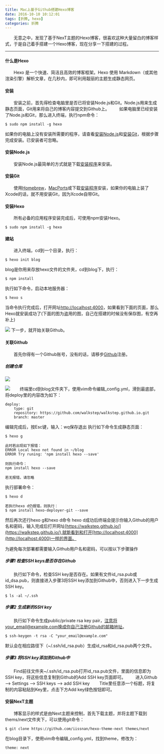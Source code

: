 ```yaml
---
title: Mac上基于Github搭建Hexo博客
date: 2016-10-10 10:12:01
tags: [折腾, hexo]
categories: 折腾
---
```

　　无意之中，发现了基于NexT主题的Hexo博客，很喜欢这种大量留白的博客样式，于是自己着手搭建一个Hexo博客，现在分享一下搭建的过程。
***
#### 什么是Hexo
　　Hexo 是一个快速、简洁且高效的博客框架。Hexo 使用 Markdown（或其他渲染引擎）解析文章，在几秒内，即可利用靓丽的主题生成静态网页。
<!--more-->
#### 安装
　　安装之前，首先得检查电脑里是否已将安装Node.js和Git。Node.js用来生成静态页面，Git用来将自己的博客内容提交到Github上。
　　如果电脑里已经安装了Node.js和Git，那么进入终端，执行npm命令：

```
$ sudo npm install -g hexo
```
如果你的电脑上没有安装所需要的程序，请查看[安装Node.js](#node)和[安装Git](#git)，根据步骤完成安装。已安装者可忽略。

<span id="node"></span>
#### 安装Node.js
　　安装Node.js最简单的方式就是下载[安装程序](https://nodejs.org/en/)来安装。

<span id="git"></span>
#### 安装Git
　　使用[Homebrew](http://brew.sh/)，[MacPorts](http://www.macports.org/)或下载[安装程序](https://sourceforge.net/projects/git-osx-installer/)安装，如果你的电脑上装了Xcode的话，就不用安装Git，因为Xcode自带Git。

#### 安装Hexo
　　所有必备的应用程序安装完成后，可使用npm安装Hexo。
```
$ sudo npm install -g hexo
```
#### 建站
　　进入终端，cd到一个目录，执行：

```
$ hexo init blog
```
blog是你用来存放hexo文件的文件夹，cd到blog下，执行：

```
$ npm install
```
执行如下命令，启动本地服务器：

```
$ hexo s
```
当命令执行完成后，打开网址[http://localhost:4000](http://localhost:4000)，如果看到下面的页面，那么Hexo就安装成功了(下面的图为盗用的图，自己在搭建的时候没有保存图，有空再补上)

![](http://oetpv7kic.bkt.clouddn.com/hexo4000.png)
下一步，就开始关联Github。
#### 关联Github
　　首先你得有一个Github账号，没有的话，请移步[Github](https://github.com/)注册。
##### 创建仓库
![](http://oetpv7kic.bkt.clouddn.com/createRepository.png)

![](http://oetpv7kic.bkt.clouddn.com/repositoryAddress.png)
　　终端里cd到blog文件夹下，使用vim命令编辑_config.yml，滑到最底部，将deploy里的内容改为如下：

```
deploy:
    type: git
    repository: https://github.com/walkstep/walkstep.github.io.git
    branch: master
```
编辑完成后，按Esc键，输入：wq保存退出
执行如下命令生成静态页面：

```
$ hexo g
```
```
此时若出现如下报错：
ERROR Local hexo not found in ~/blog
ERROR Try runing: 'npm install hexo --save'

则执行命令：
npm install hexo --save

若无报错，请忽略
```
执行部署命令：

```
$ hexo d
```
```
若执行hexo d仍报错，则执行：
$ npm install hexo-deployer-git --save
```
然后再次还行hexo g和hexo d命令
hexo d成功后终端会提示你输入Github的用户名和密码，输入完成后打开网址[https://walkstep.github.io/](https://walkstep.github.io/),就能看到和打开[http://localhost:4000](http://localhost:4000)一样的界面。

为避免每次部署都需要输入Github用户名和密码，可以按以下步骤操作
##### 步骤1 检查SSH keys是否存在Github
　　执行如下命令，检查SSH key是否存在。如果有文件id_rsa.pub或id_dsa.pub，则直接进入步骤3将SSH key添加到Github中，否则进入下一步生成SSH key。

```
$ ls -al ~/.ssh
```
##### 步骤2 生成新的SSH key
　　执行如下命令生成public/private rsa key pair，注意将your_email@example.com换成你自己注册Github的邮箱地址。

```
$ ssh-keygen -t rsa -C "your_email@example.com"
```
默认会在相应路径下（~/.ssh/id_rsa.pub）生成id_rsa和id_rsa.pub两个文件。

##### 步骤3 将SSH key添加到Github中
　　Find前往文件夹~/.ssh/id_rsa.pub打开id_rsa.pub文件，里面的信息即为SSH key，将这些信息复制到Github的Add SSH key页面即可。
　　进入Github –> Settings –> SSH keys –> add SSH key
　　Title里任意添一个标题，将复制的内容粘贴到Key里，点击下方Add key绿色按钮即可。
#### 安装NexT主题
　　博客显示的样式是由Next主题来控制，首先下载主题，并将主题下载到thems/next文件夹下，可以使用git命令：

```
$ git clone https://github.com/iissnan/hexo-theme-next themes/next
```
在blog目录下，使用vim命令编辑_config.yml，找到theme，修改为：

```
theme: next
```

